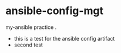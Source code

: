 # ansible-config-mgt
my-ansible practice .
- this is a test for the ansible config artifact 
- second test
